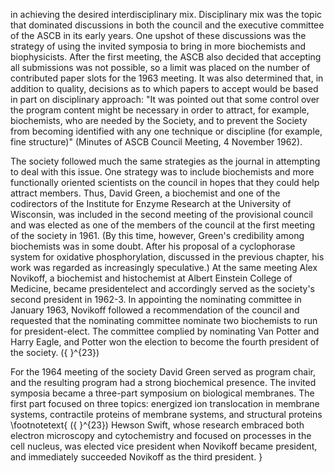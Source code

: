 in achieving the desired interdisciplinary mix. Disciplinary mix was the topic that dominated discussions in both the council and the executive committee of the ASCB in its early years. One upshot of these discussions was the strategy of using the invited symposia to bring in more biochemists and biophysicists. After the first meeting, the ASCB also decided that accepting all submissions was not possible, so a limit was placed on the number of contributed paper slots for the 1963 meeting. It was also determined that, in addition to quality, decisions as to which papers to accept would be based in part on disciplinary approach: "It was pointed out that some control over the program content might be necessary in order to attract, for example, biochemists, who are needed by the Society, and to prevent the Society from becoming identified with any one technique or discipline (for example, fine structure)" (Minutes of ASCB Council Meeting, 4 November 1962).

The society followed much the same strategies as the journal in attempting to deal with this issue. One strategy was to include biochemists and more functionally oriented scientists on the council in hopes that they could help attract members. Thus, David Green, a biochemist and one of the codirectors of the Institute for Enzyme Research at the University of Wisconsin, was included in the second meeting of the provisional council and was elected as one of the members of the council at the first meeting of the society in 1961. (By this time, however, Green's credibility among biochemists was in some doubt. After his proposal of a cyclophorase system for oxidative phosphorylation, discussed in the previous chapter, his work was regarded as increasingly speculative.) At the same meeting Alex Novikoff, a biochemist and histochemist at Albert Einstein College of Medicine, became presidentelect and accordingly served as the society's second president in 1962-3. In appointing the nominating committee in January 1963, Novikoff followed a recommendation of the council and requested that the nominating committee nominate two biochemists to run for president-elect. The committee complied by nominating Van Potter and Harry Eagle, and Potter won the election to become the fourth president of the society. \({ }^{23}\)

For the 1964 meeting of the society David Green served as program chair, and the resulting program had a strong biochemical presence. The invited symposia became a three-part symposium on biological membranes. The first part focused on three topics: energized ion translocation in membrane systems, contractile proteins of membrane systems, and structural proteins
\footnotetext{
\({ }^{23}\) Hewson Swift, whose research embraced both electron microscopy and cytochemistry and focused on processes in the cell nucleus, was elected vice president when Novikoff became president, and immediately succeeded Novikoff as the third president.
}